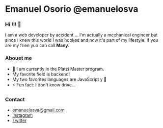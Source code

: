 # Emanuel Osorio @emanuelosva 


### Hi !!! 👋
I am a web developer by accident ...
I'm actually a mechanical engineer but since I knew this world I was hooked and now it's part of my lifestyle.
if you are my frien yuo can call **Many**.

### Abouet me
- 🔭 I am currently in the Platzi Master program.
- My favorite field is backend!
- My two favorites languages are JavaScript y :snake: 
- ⚡ Fun fact: I don't know drive...

### Contact
- emanuelosva@gmail.com
- [Instagram](https://www.instagram.com/manyosorio_/)
- [Twitter](https://twitter.com/emanuelosva)
<!--
**emanuelosva/emanuelosva** is a ✨ _special_  repository because its `README.md` (this file) appears on your GitHub profile.

Here are some ideas to get you started:

- 🔭 I’m currently working on ...
- 🌱 I’m currently learning ...
- 👯 I’m looking to collaborate on ...
- 🤔 I’m looking for help with ...
- 💬 Ask me about ...
- 📫 How to reach me: ...
- 😄 Pronouns: ...
- ⚡ Fun fact: ...
-->

